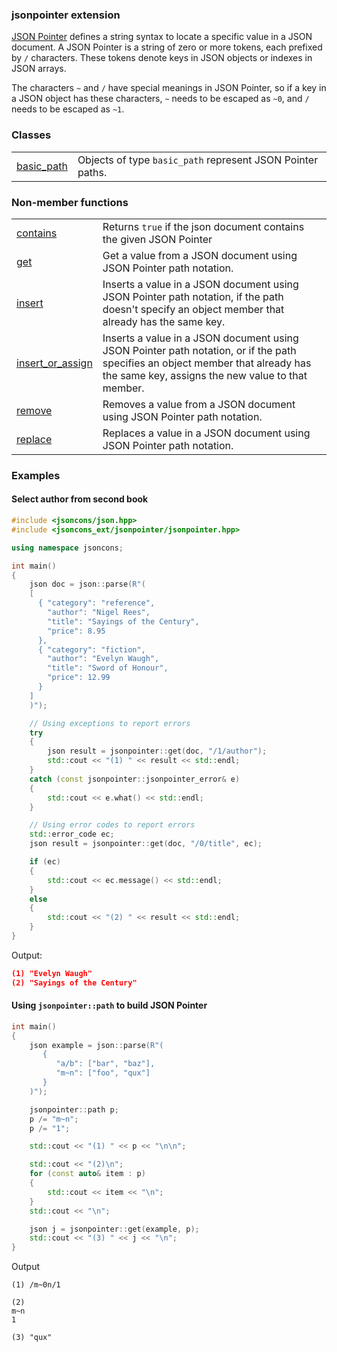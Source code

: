 ### jsonpointer extension

[JSON Pointer](https://tools.ietf.org/html/rfc6901) defines a string syntax to locate a specific value in a JSON document. 
A JSON Pointer is a string of zero or more tokens, each prefixed by `/` characters. 
These tokens denote keys in JSON objects or indexes in JSON arrays.

The characters `~` and `/` have special meanings in JSON Pointer, 
so if a key in a JSON object has these characters, `~` needs to be escaped as `~0`,
and `/` needs to be escaped as `~1`.

### Classes
<table border="0">
  <tr>
    <td><a href="path.md">basic_path</a></td>
    <td>Objects of type <code>basic_path</code> represent JSON Pointer paths.</td> 
  </tr>
</table>

### Non-member functions

<table border="0">
  <tr>
    <td><a href="contains.md">contains</a></td>
    <td>Returns <code>true</code> if the json document contains the given JSON Pointer</td> 
  </tr>
  <tr>
    <td><a href="get.md">get</a></td>
    <td>Get a value from a JSON document using JSON Pointer path notation.</td> 
  </tr>
  <tr>
    <td><a href="insert.md">insert</a></td>
    <td>Inserts a value in a JSON document using JSON Pointer path notation, if the path doesn't specify an object member that already has the same key.</td> 
  </tr>
  <tr>
    <td><a href="insert_or_assign.md">insert_or_assign</a></td>
    <td>Inserts a value in a JSON document using JSON Pointer path notation, or if the path specifies an object member that already has the same key, assigns the new value to that member.</td> 
  </tr>
  <tr>
    <td><a href="remove.md">remove</a></td>
    <td>Removes a value from a JSON document using JSON Pointer path notation.</td> 
  </tr>
  <tr>
    <td><a href="replace.md">replace</a></td>
    <td>Replaces a value in a JSON document using JSON Pointer path notation.</td> 
  </tr>
</table>

### Examples

#### Select author from second book

```c++
#include <jsoncons/json.hpp>
#include <jsoncons_ext/jsonpointer/jsonpointer.hpp>

using namespace jsoncons;

int main()
{
    json doc = json::parse(R"(
    [
      { "category": "reference",
        "author": "Nigel Rees",
        "title": "Sayings of the Century",
        "price": 8.95
      },
      { "category": "fiction",
        "author": "Evelyn Waugh",
        "title": "Sword of Honour",
        "price": 12.99
      }
    ]
    )");

    // Using exceptions to report errors
    try
    {
        json result = jsonpointer::get(doc, "/1/author");
        std::cout << "(1) " << result << std::endl;
    }
    catch (const jsonpointer::jsonpointer_error& e)
    {
        std::cout << e.what() << std::endl;
    }

    // Using error codes to report errors
    std::error_code ec;
    json result = jsonpointer::get(doc, "/0/title", ec);

    if (ec)
    {
        std::cout << ec.message() << std::endl;
    }
    else
    {
        std::cout << "(2) " << result << std::endl;
    }
}
```
Output:
```json
(1) "Evelyn Waugh"
(2) "Sayings of the Century"
```

#### Using `jsonpointer::path` to build JSON Pointer 

```c++
int main()
{
    json example = json::parse(R"(
       {
          "a/b": ["bar", "baz"],
          "m~n": ["foo", "qux"]
       }
    )");

    jsonpointer::path p;
    p /= "m~n";
    p /= "1";

    std::cout << "(1) " << p << "\n\n";

    std::cout << "(2)\n";
    for (const auto& item : p)
    {
        std::cout << item << "\n";
    }
    std::cout << "\n";

    json j = jsonpointer::get(example, p);
    std::cout << "(3) " << j << "\n";
}
```
Output
```
(1) /m~0n/1

(2)
m~n
1

(3) "qux"
```
